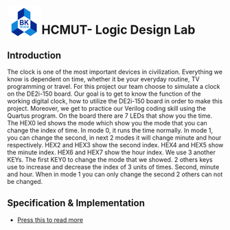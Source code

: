 <img align="left" width="80" height="80" src="https://github.com/leloc0609/HCMUT_CSE_POS_2.0/blob/main/SoftwareReport/R/REPORT/Logo-BK.png">

# HCMUT- Logic Design Lab

## Introduction

The clock is one of the most important devices in civilization. Everything we 
know is dependent on time, whether it be your everyday routine, TV 
programming or travel.
For this project our team choose to simulate a clock on the DE2i-150 board. Our 
goal is to get to know the function of the working digital clock, how to utilize 
the DE2i-150 board in order to make this project. Moreover, we get to practice
our Verilog coding skill using the Quartus program.
On the board there are 7 LEDs that show you the time. The HEX0 led shows 
the mode which show you the mode that you can change the index of time. In
mode 0, it runs the time normally. In mode 1, you can change the second, in 
next 2 modes it will change minute and hour respectively. HEX2 and HEX3 
show the second index. HEX4 and HEX5 show the minute index. HEX6 and 
HEX7 show the hour index. We use 3 another KEYs. The first KEY0 to change 
the mode that we showed. 2 others keys use to increase and decrease the 
index of 3 units of times. Second, minute and hour. When in mode 1 you can 
only change the second 2 others can not be changed.

## Specification & Implementation

* [Press this to read more](https://github.com/leloc0609/HCMUT_LogicDesign_Clock/blob/main/miniProject_report/MiniProjectReportGroup1.pdf)


 
